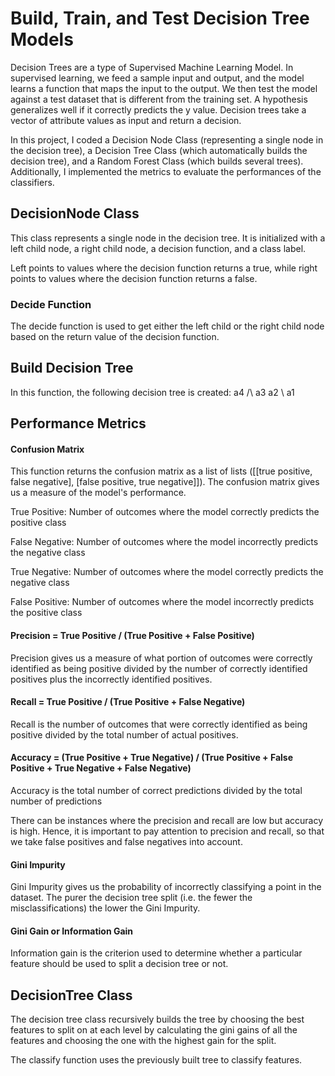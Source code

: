 # Build, Train, and Test Decision Tree Models

Decision Trees are a type of Supervised Machine Learning Model. In supervised learning, we feed a sample input and output, and the model learns a function that maps the input to the output. We then test the model against a test dataset that is different from the training set. A hypothesis generalizes well if it correctly predicts the y value. Decision trees take a vector of attribute values as input and return a decision. 

In this project, I coded a Decision Node Class (representing a single node in the decision tree), a Decision Tree Class (which automatically builds the decision tree), and a Random Forest Class (which builds several trees). Additionally, I implemented the metrics to evaluate the performances of the classifiers.

## DecisionNode Class

This class represents a single node in the decision tree. It is initialized with a left child node, a right child node, a decision function, and a class label.

Left points to values where the decision function returns a true, while right points to values where the decision function returns a false.

### Decide Function
The decide function is used to get either the left child or the right child node based on the return value of the decision function.

## Build Decision Tree
In this function, the following decision tree is created:
                              a4
                              /\\
                            a3  a2 
                                  \\
                                   a1

## Performance Metrics

#### Confusion Matrix
This function returns the confusion matrix as a list of lists ([[true positive, false negative], [false positive, true negative]]). The confusion matrix gives us a measure of the model's performance. 

True Positive: Number of outcomes where the model correctly predicts the positive class

False Negative: Number of outcomes where the model incorrectly predicts the negative class

True Negative: Number of outcomes where the model correctly predicts the negative class

False Positive: Number of outcomes where the model incorrectly predicts the positive class

#### Precision = True Positive / (True Positive + False Positive)
Precision gives us a measure of what portion of outcomes were correctly identified as being positive divided by the number of correctly identified positives plus the incorrectly identified positives.

#### Recall = True Positive / (True Positive + False Negative)
Recall is the number of outcomes that were correctly identified as being positive divided by the total number of actual positives.

#### Accuracy = (True Positive + True Negative) / (True Positive + False Positive + True Negative + False Negative)
Accuracy is the total number of correct predictions divided by the total number of predictions

There can be instances where the precision and recall are low but accuracy is high. Hence, it is important to pay attention to precision and recall, so that we take false positives and false negatives into account.

#### Gini Impurity 
Gini Impurity gives us the probability of incorrectly classifying a point in the dataset. The purer the decision tree split (i.e. the fewer the misclassifications) the lower the Gini Impurity.

#### Gini Gain or Information Gain
Information gain is the criterion used to determine whether a particular feature should be used to split a decision tree or not.

## DecisionTree Class

The decision tree class recursively builds the tree by choosing the best features to split on at each level by calculating the gini gains of all the features and choosing the one with the highest gain for the split.

The classify function uses the previously built tree to classify features.
